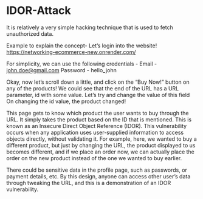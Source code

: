 # IDOR-Attack

It is relatively a very simple hacking technique that is used to fetch unauthorized data. 

Example to explain the concept-
Let’s login into the website!
https://networking-ecommerce-new.onrender.com/

For simplicity, we can use the following credentials - 
Email - john.doe@gmail.com
Password - hello_john

Okay, now let’s scroll down a little, and click on the “Buy Now!” button on any of the products!
We could see that the end of the URL has a URL parameter, id with some value.
Let’s try and change the value of this field
On changing the id value, the product changed!

This page gets to know which product the user wants to buy through the URL. It simply takes the product based on the ID that is mentioned.
This is known as an Insecure Direct Object Reference (IDOR). 
This vulnerability occurs when any application uses user-supplied information to access objects directly, without validating it.
For example, here, we wanted to buy a different product, but just by changing the URL, the product displayed to us becomes different, and if we place an order now, we can actually place the order on the new product instead of the one we wanted to buy earlier.

There could be sensitive data in the profile page, such as passwords, or payment details, etc.
By this design, anyone can access other user’s data through tweaking the URL, and this is a demonstration of an IDOR vulnerability.
